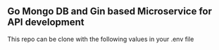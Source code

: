 ## Go Mongo DB and Gin based Microservice for API development
This repo can be clone with the following values in your .env file

